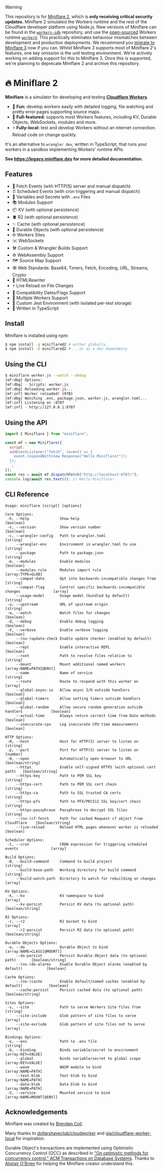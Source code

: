 > [!WARNING]
>
> This repository is for [Miniflare 2](https://legacy.miniflare.dev/), which is
> **only receiving critical security updates.** Miniflare 2 simulated the
> Workers runtime and the rest of the Cloudflare developer platform using
> Node.js. New versions of Miniflare can be found in the
> [`workers-sdk`](https://github.com/cloudflare/workers-sdk/tree/main/packages/miniflare)
> repository, and use the
> [open-sourced](https://blog.cloudflare.com/workerd-open-source-workers-runtime/)
> Workers runtime [`workerd`](https://github.com/cloudflare/workerd). This
> practically eliminates behaviour mismatches between development and production
> deployments. We recommend you
> [migrate to Miniflare 3](https://miniflare.dev/get-started/migrating) now if
> you can. Whilst Miniflare 3 supports most of Miniflare 2's features, one key
> omission is the unit testing environment. We're actively working on adding
> support for this to Miniflare 3. Once this is supported, we're planning to
> deprecate Miniflare 2 and archive this repository.

# 🔥 Miniflare 2

**Miniflare** is a simulator for developing and testing
[**Cloudflare Workers**](https://workers.cloudflare.com/).

- 🎉 **Fun:** develop workers easily with detailed logging, file watching and
  pretty error pages supporting source maps.
- 🔋 **Full-featured:** supports most Workers features, including KV, Durable
  Objects, WebSockets, modules and more.
- ⚡ **Fully-local:** test and develop Workers without an internet connection.
  Reload code on change quickly.

It's an alternative to `wrangler dev`, written in TypeScript, that runs your
workers in a sandbox implementing Workers' runtime APIs.

**See <https://legacy.miniflare.dev> for more detailed documentation.**

## Features

- 📨 Fetch Events (with HTTP(S) server and manual dispatch)
- ⏰ Scheduled Events (with cron triggering and manual dispatch)
- 🔑 Variables and Secrets with `.env` Files
- 📚 Modules Support
- 📦 KV (with optional persistence)
- 🪣 R2 (with optional persistence)
- ✨ Cache (with optional persistence)
- 📌 Durable Objects (with optional persistence)
- 🌐 Workers Sites
- ✉️ WebSockets
- 🛠 Custom & Wrangler Builds Support
- ⚙️ WebAssembly Support
- 🗺 Source Map Support
- 🕸 Web Standards: Base64, Timers, Fetch, Encoding, URL, Streams, Crypto
- 📄 HTMLRewriter
- ⚡️ Live Reload on File Changes
- 📅 Compatibility Dates/Flags Support
- 🔌 Multiple Workers Support
- 🤹 Custom Jest Environment (with isolated per-test storage)
- 💪 Written in TypeScript

## Install

Miniflare is installed using npm:

```sh
$ npm install -g miniflare@2 # either globally..
$ npm install -D miniflare@2 # ...or as a dev dependency
```

## Using the CLI

```sh
$ miniflare worker.js --watch --debug
[mf:dbg] Options:
[mf:dbg] - Scripts: worker.js
[mf:dbg] Reloading worker.js...
[mf:inf] Worker reloaded! (97B)
[mf:dbg] Watching .env, package.json, worker.js, wrangler.toml...
[mf:inf] Listening on :8787
[mf:inf] - http://127.0.0.1:8787
```

## Using the API

```js
import { Miniflare } from "miniflare";

const mf = new Miniflare({
  script: `
  addEventListener("fetch", (event) => {
    event.respondWith(new Response("Hello Miniflare!"));
  });
  `,
});
const res = await mf.dispatchFetch("http://localhost:8787/");
console.log(await res.text()); // Hello Miniflare!
```

## CLI Reference

```
Usage: miniflare [script] [options]

Core Options:
 -h, --help              Show help                                                   [boolean]
 -v, --version           Show version number                                         [boolean]
 -c, --wrangler-config   Path to wrangler.toml                                        [string]
     --wrangler-env      Environment in wrangler.toml to use                          [string]
     --package           Path to package.json                                         [string]
 -m, --modules           Enable modules                                              [boolean]
     --modules-rule      Modules import rule                                 [array:TYPE=GLOB]
     --compat-date       Opt into backwards-incompatible changes from                 [string]
     --compat-flag       Control specific backwards-incompatible changes               [array]
     --usage-model       Usage model (bundled by default)                             [string]
 -u, --upstream          URL of upstream origin                                       [string]
 -w, --watch             Watch files for changes                                     [boolean]
 -d, --debug             Enable debug logging                                        [boolean]
 -V, --verbose           Enable verbose logging                                      [boolean]
     --(no-)update-check Enable update checker (enabled by default)                  [boolean]
     --repl              Enable interactive REPL                                     [boolean]
     --root              Path to resolve files relative to                            [string]
     --mount             Mount additional named workers                [array:NAME=PATH[@ENV]]
     --name              Name of service                                              [string]
     --route             Route to respond with this worker on                          [array]
     --global-async-io   Allow async I/O outside handlers                            [boolean]
     --global-timers     Allow setting timers outside handlers                       [boolean]
     --global-random     Allow secure random generation outside handlers             [boolean]
     --actual-time       Always return correct time from Date methods                [boolean]
     --inaccurate-cpu    Log inaccurate CPU time measurements                        [boolean]

HTTP Options:
 -H, --host              Host for HTTP(S) server to listen on                         [string]
 -p, --port              Port for HTTP(S) server to listen on                         [number]
 -O, --open              Automatically open browser to URL                    [boolean/string]
     --https             Enable self-signed HTTPS (with optional cert path)   [boolean/string]
     --https-key         Path to PEM SSL key                                          [string]
     --https-cert        Path to PEM SSL cert chain                                   [string]
     --https-ca          Path to SSL trusted CA certs                                 [string]
     --https-pfx         Path to PFX/PKCS12 SSL key/cert chain                        [string]
     --https-passphrase  Passphrase to decrypt SSL files                              [string]
     --(no-)cf-fetch     Path for cached Request cf object from Cloudflare    [boolean/string]
     --live-reload       Reload HTML pages whenever worker is reloaded               [boolean]

Scheduler Options:
 -t, --cron              CRON expression for triggering scheduled events               [array]

Build Options:
 -B, --build-command     Command to build project                                     [string]
     --build-base-path   Working directory for build command                          [string]
     --build-watch-path  Directory to watch for rebuilding on changes                  [array]

KV Options:
 -k, --kv                KV namespace to bind                                          [array]
     --kv-persist        Persist KV data (to optional path)                   [boolean/string]

R2 Options:
 -r, --r2                R2 bucket to bind                                             [array]
     --r2-persist        Persist R2 data (to optional path)                   [boolean/string]

Durable Objects Options:
 -o, --do                Durable Object to bind                     [array:NAME=CLASS[@MOUNT]]
     --do-persist        Persist Durable Object data (to optional path)       [boolean/string]
     --(no-)do-alarms    Enable Durable Object alarms (enabled by default)           [boolean]

Cache Options:
     --(no-)cache        Enable default/named caches (enabled by default)            [boolean]
     --cache-persist     Persist cached data (to optional path)               [boolean/string]

Sites Options:
 -s, --site              Path to serve Workers Site files from                        [string]
     --site-include      Glob pattern of site files to serve                           [array]
     --site-exclude      Glob pattern of site files not to serve                       [array]

Bindings Options:
 -e, --env               Path to .env file                                            [string]
 -b, --binding           Binds variable/secret to environment                [array:KEY=VALUE]
     --global            Binds variable/secret to global scope               [array:KEY=VALUE]
     --wasm              WASM module to bind                                 [array:NAME=PATH]
     --text-blob         Text blob to bind                                   [array:NAME=PATH]
     --data-blob         Data blob to bind                                   [array:NAME=PATH]
 -S, --service           Mounted service to bind                      [array:NAME=MOUNT[@ENV]]
```

## Acknowledgements

Miniflare was created by [Brendan Coll](https://github.com/mrbbot).

Many thanks to
[dollarshaveclub/cloudworker](https://github.com/dollarshaveclub/cloudworker)
and
[gja/cloudflare-worker-local](https://github.com/gja/cloudflare-worker-local)
for inspiration.

Durable Object's transactions are implemented using Optimistic Concurrency
Control (OCC) as described in
["On optimistic methods for concurrency control." ACM Transactions on Database Systems](https://dl.acm.org/doi/10.1145/319566.319567).
Thanks to [Alistair O'Brien](https://github.com/johnyob) for helping the
Miniflare creator understand this.
